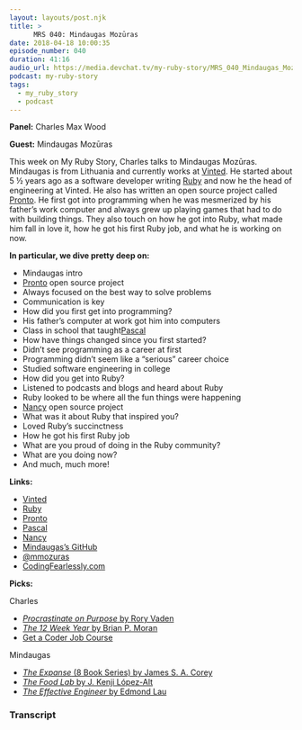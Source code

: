 ```yaml
---
layout: layouts/post.njk
title: >
      MRS 040: Mindaugas Mozūras
date: 2018-04-18 10:00:35
episode_number: 040
duration: 41:16
audio_url: https://media.devchat.tv/my-ruby-story/MRS_040_Mindaugas_Mozuras.mp3
podcast: my-ruby-story
tags: 
  - my_ruby_story
  - podcast
---
```


 **Panel:** Charles Max Wood

**Guest:** Mindaugas Mozūras

This week on My Ruby Story, Charles talks to Mindaugas Mozūras. Mindaugas is from Lithuania and currently works at [Vinted](https://www.vinted.com/). He started about 5 ½ years ago as a software developer writing [Ruby](https://www.ruby-lang.org/en/) and now he the head of engineering at Vinted. He also has written an open source project called [Pronto](https://github.com/prontolabs/pronto). He first got into programming when he was mesmerized by his father’s work computer and always grew up playing games that had to do with building things. They also touch on how he got into Ruby, what made him fall in love it, how he got his first Ruby job, and what he is working on now.

**In particular, we dive pretty deep on:**

- Mindaugas intro
- [Pronto](https://github.com/prontolabs/pronto) open source project
- Always focused on the best way to solve problems
- Communication is key
- How did you first get into programming?
- His father’s computer at work got him into computers
- Class in school that taught[Pascal](http://www.pascal-programming.info/index.php)
- How have things changed since you first started?
- Didn’t see programming as a career at first
- Programming didn’t seem like a “serious” career choice
- Studied software engineering in college
- How did you get into Ruby?
- Listened to podcasts and blogs and heard about Ruby
- Ruby looked to be where all the fun things were happening
- [Nancy](https://github.com/NancyFx/Nancy) open source project
- What was it about Ruby that inspired you?
- Loved Ruby’s succinctness 
- How he got his first Ruby job
- What are you proud of doing in the Ruby community?
- What are you doing now?
- And much, much more!

**Links:**

- [Vinted](https://www.vinted.com/)
- [Ruby](https://www.ruby-lang.org/en/)
- [Pronto](https://github.com/prontolabs/pronto)
- [Pascal](http://www.pascal-programming.info/index.php)
- [Nancy](https://github.com/NancyFx/Nancy)
- [Mindaugas’s GitHub](https://github.com/mmozuras)
- [@mmozuras](https://twitter.com/mmozuras?lang=en)
- [CodingFearlessly.com](http://codingfearlessly.com/)

**Picks:**

Charles

- [_Procrastinate on Purpose_ by Rory Vaden](https://www.amazon.com/Procrastinate-Purpose-Permissions-Multiply-Your-ebook/dp/B00KWG5U0M)
- [_The 12 Week Year_ by Brian P. Moran](https://www.amazon.com/12-Week-Year-Others-Months/dp/1118509234)
- [Get a Coder Job Course](https://devchat.tv/get-a-coder-job)

Mindaugas

- [_The Expanse_ (8 Book Series) by James S. A. Corey](https://www.amazon.com/The-Expanse-7-Book-Series/dp/B071XSV52H)
- [_The Food Lab_ by J. Kenji López-Alt](https://www.amazon.com/Food-Lab-Cooking-Through-Science/dp/0393081087)
- [_The Effective Engineer_ by Edmond Lau](https://www.amazon.com/Effective-Engineer-Engineering-Disproportionate-Meaningful/dp/0996128107)


### Transcript


